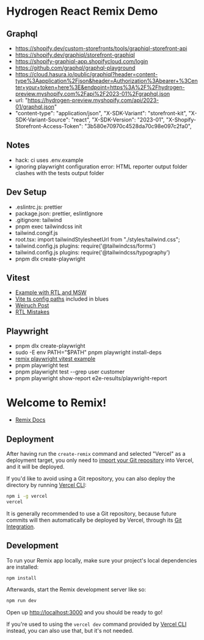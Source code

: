 # Hydrogen React Remix Demo

## Graphql

- https://shopify.dev/custom-storefronts/tools/graphiql-storefront-api
- https://shopify.dev/graphiql/storefront-graphiql
- https://shopify-graphiql-app.shopifycloud.com/login
- https://github.com/graphql/graphql-playground
- https://cloud.hasura.io/public/graphiql?header=content-type%3Aapplication%2Fjson&header=Authorization%3Abearer+%3Center+your+token+here%3E&endpoint=https%3A%2F%2Fhydrogen-preview.myshopify.com%2Fapi%2F2023-01%2Fgraphql.json
- url: "https://hydrogen-preview.myshopify.com/api/2023-01/graphql.json"
- "content-type": "application/json",
  "X-SDK-Variant": "storefront-kit",
  "X-SDK-Variant-Source": "react",
  "X-SDK-Version": "2023-01",
  "X-Shopify-Storefront-Access-Token": "3b580e70970c4528da70c98e097c2fa0",

## Notes

- hack: ci uses .env.example
- ignoring playwright configuration error: HTML reporter output folder clashes with the tests output folder

## Dev Setup

- .eslintrc.js: prettier
- package.json: prettier, eslintIgnore
- .gitignore: tailwind
- pnpm exec tailwindcss init
- tailwind.congif.js
- root.tsx: import tailwindStylesheetUrl from "./styles/tailwind.css";
- tailwind.config.js plugins: require('@tailwindcss/forms')
- tailwind.config.js plugins: require('@tailwindcss/typography')
- pnpm dlx create-playwright

## Vitest

- [Example with RTL and MSW](https://github.com/vitest-dev/vitest/tree/main/examples/react-testing-lib-msw)
- [Vite ts config paths](https://www.npmjs.com/package/vite-tsconfig-paths) included in blues
- [Weiruch Post](https://www.robinwieruch.de/vitest-react-testing-library/)
- [RTL Mistakes](https://kentcdodds.com/blog/common-mistakes-with-react-testing-library)

## Playwright

- pnpm dlx create-playwright
- sudo -E env PATH="$PATH" pnpm playwright install-deps
- [remix playwright vitest example](https://github.com/jacob-ebey/remix-vitest)
- pnpm playwright test
- pnpm playwright test --grep user customer
- pnpm playwright show-report e2e-results/playwright-report

# Welcome to Remix!

- [Remix Docs](https://remix.run/docs)

## Deployment

After having run the `create-remix` command and selected "Vercel" as a deployment target, you only need to [import your Git repository](https://vercel.com/new) into Vercel, and it will be deployed.

If you'd like to avoid using a Git repository, you can also deploy the directory by running [Vercel CLI](https://vercel.com/cli):

```sh
npm i -g vercel
vercel
```

It is generally recommended to use a Git repository, because future commits will then automatically be deployed by Vercel, through its [Git Integration](https://vercel.com/docs/concepts/git).

## Development

To run your Remix app locally, make sure your project's local dependencies are installed:

```sh
npm install
```

Afterwards, start the Remix development server like so:

```sh
npm run dev
```

Open up [http://localhost:3000](http://localhost:3000) and you should be ready to go!

If you're used to using the `vercel dev` command provided by [Vercel CLI](https://vercel.com/cli) instead, you can also use that, but it's not needed.
